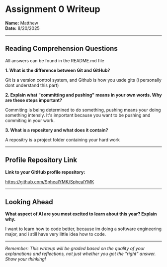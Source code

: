 # Assignment 0 Writeup

**Name:** Matthew  
**Date:** 8/20/2025

---

## Reading Comprehension Questions
All answers can be found in the README.md file

**1. What is the difference between Git and GitHub?**

Git is a version control system, and Github is how you usde gits (i personally dont understand this part)

**2. Explain what "committing and pushing" means in your own words. Why are these steps important?**

Commiting is being determined to do something, pushing means your doing something intensly. It's important because you want to be pushing and commiting in your work.

**3. What is a repository and what does it contain?**

A repositry is a project folder containing your hard work

---

## Profile Repository Link

**Link to your GitHub profile repository:** 

https://github.com/SphealYMK/SphealYMK

---

## Looking Ahead

**What aspect of AI are you most excited to learn about this year? Explain why.**

I want to learn how to code better, because im doing a software engineering major, and i still have very little idea how to code.

---

*Remember: This writeup will be graded based on the quality of your explanations and reflections, not just whether you got the "right" answer. Show your thinking!*
